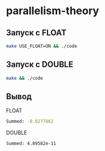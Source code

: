 # parallelism-theory

## Запуск с FLOAT

```bash
make USE_FLOAT=ON && ./code
```

## Запуск с DOUBLE

```bash
make && ./code
```

## Вывод

 FLOAT
```bash
Summed: -0.0277862
```

 DOUBLE
```bash
Summed: 4.89582e-11
```
